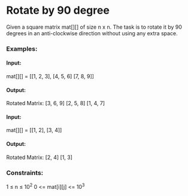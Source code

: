# Rotate by 90 degree
Given a square matrix mat[][] of size n x n. The task is to rotate it by 90 degrees in an anti-clockwise direction without using any extra space. 

### Examples:
#### Input:
mat[][] = [[1, 2, 3],
                [4, 5, 6]
                [7, 8, 9]]
#### Output:
Rotated Matrix:
[3, 6, 9]
[2, 5, 8]
[1, 4, 7]

#### Input:
mat[][] = [[1, 2],
                [3, 4]]
#### Output:
Rotated Matrix:
[2, 4]
[1, 3]

### Constraints:
1 ≤ n ≤ $`10^2`$
0 <= mat[i][j] <= $`10^3`$

